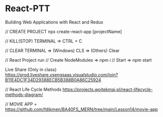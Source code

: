 # React-PTT
Building Web Applications with React and Redux

// CREATE PROJECT
 npx create-react-app [projectName]

// KILL(STOP) TERMINAL => CTRL + C

// CLEAR TERMINAL => (Windows) CLS => (Others) Clear

// React Project run 
// Create NodeModules  => npm i
// Start => npm start

Live Share (Only in class) 
https://prod.liveshare.vsengsaas.visualstudio.com/join?B11E4DC1F34D29388ECB5B388B0A86C25924

// React Life Cycle Methods
https://projects.wojtekmaj.pl/react-lifecycle-methods-diagram/

// MOVIE APP = https://github.com/fdikmen/BA40FS_MERN/tree/main/Lesson14/movie-app